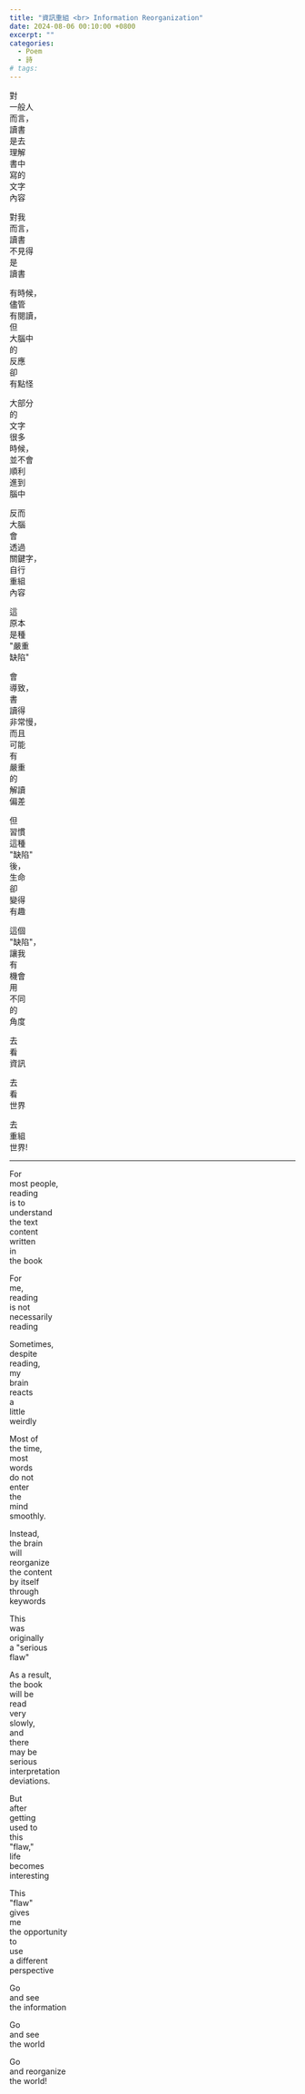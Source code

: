 ```yaml
---
title: "資訊重組 <br> Information Reorganization"
date: 2024-08-06 00:10:00 +0800
excerpt: ""
categories:
  - Poem
  - 詩
# tags:
---
```


對  
一般人  
而言，  
讀書  
是去  
理解  
書中  
寫的  
文字  
內容

對我  
而言，  
讀書  
不見得  
是  
讀書

有時候，  
儘管  
有閱讀，  
但  
大腦中  
的  
反應  
卻  
有點怪

大部分  
的  
文字  
很多  
時候，  
並不會  
順利  
進到  
腦中

反而  
大腦  
會  
透過  
關鍵字，  
自行  
重組  
內容

這  
原本  
是種  
"嚴重  
缺陷"

會  
導致，  
書  
讀得  
非常慢，  
而且  
可能  
有  
嚴重  
的  
解讀  
偏差

但  
習慣  
這種  
"缺陷"  
後，  
生命  
卻  
變得  
有趣

這個  
"缺陷"，  
讓我  
有  
機會  
用  
不同  
的  
角度

去  
看  
資訊

去  
看  
世界

去  
重組  
世界!

---

For  
most people,  
reading  
is to  
understand  
the text  
content  
written  
in  
the book

For  
me,  
reading  
is not  
necessarily  
reading

Sometimes,  
despite  
reading,  
my  
brain  
reacts  
a  
little  
weirdly

Most of  
the time,  
most  
words  
do not  
enter  
the  
mind  
smoothly.

Instead,  
the brain  
will  
reorganize  
the content  
by itself  
through  
keywords

This  
was  
originally  
a "serious  
flaw"

As a result,  
the book  
will be  
read  
very  
slowly,  
and  
there  
may be  
serious  
interpretation  
deviations.

But  
after  
getting  
used to  
this  
"flaw,"  
life  
becomes  
interesting

This  
"flaw"  
gives  
me  
the opportunity  
to  
use  
a different  
perspective

Go  
and see  
the information

Go  
and see  
the world

Go  
and reorganize  
the world!

